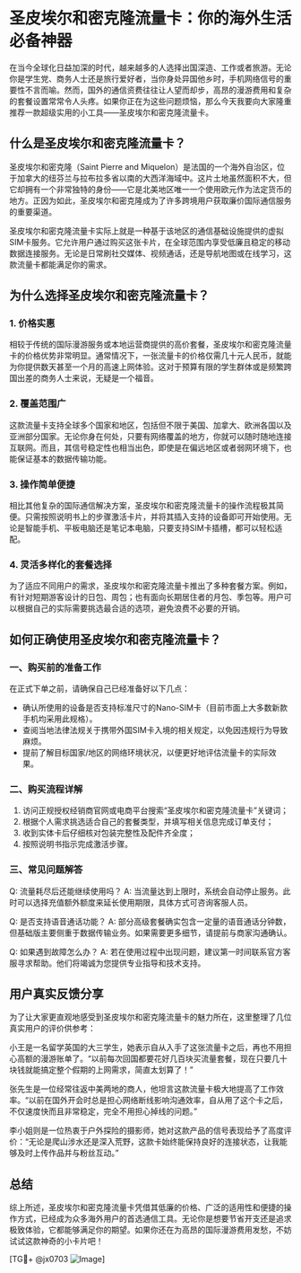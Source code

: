 # 圣皮埃尔和密克隆流量卡：你的海外生活必备神器

在当今全球化日益加深的时代，越来越多的人选择出国深造、工作或者旅游。无论你是学生党、商务人士还是旅行爱好者，当你身处异国他乡时，手机网络信号的重要性不言而喻。然而，国外的通信资费往往让人望而却步，高昂的漫游费用和复杂的套餐设置常常令人头疼。如果你正在为这些问题烦恼，那么今天我要向大家隆重推荐一款超级实用的小工具——圣皮埃尔和密克隆流量卡。

## 什么是圣皮埃尔和密克隆流量卡？

圣皮埃尔和密克隆（Saint Pierre and Miquelon）是法国的一个海外自治区，位于加拿大的纽芬兰与拉布拉多省以南的大西洋海域中。这片土地虽然面积不大，但它却拥有一个非常独特的身份——它是北美地区唯一一个使用欧元作为法定货币的地方。正因为如此，圣皮埃尔和密克隆成为了许多跨境用户获取廉价国际通信服务的重要渠道。

圣皮埃尔和密克隆流量卡实际上就是一种基于该地区的通信基础设施提供的虚拟SIM卡服务。它允许用户通过购买这张卡片，在全球范围内享受低廉且稳定的移动数据连接服务。无论是日常刷社交媒体、视频通话，还是导航地图或在线学习，这款流量卡都能满足你的需求。

## 为什么选择圣皮埃尔和密克隆流量卡？

### 1. **价格实惠**
相较于传统的国际漫游服务或本地运营商提供的高价套餐，圣皮埃尔和密克隆流量卡的价格优势非常明显。通常情况下，一张流量卡的价格仅需几十元人民币，就能为你提供数天甚至一个月的高速上网体验。这对于预算有限的学生群体或是频繁跨国出差的商务人士来说，无疑是一个福音。

### 2. **覆盖范围广**
这款流量卡支持全球多个国家和地区，包括但不限于美国、加拿大、欧洲各国以及亚洲部分国家。无论你身在何处，只要有网络覆盖的地方，你就可以随时随地连接互联网。而且，其信号稳定性也相当出色，即使是在偏远地区或者弱网环境下，也能保证基本的数据传输功能。

### 3. **操作简单便捷**
相比其他复杂的国际通信解决方案，圣皮埃尔和密克隆流量卡的操作流程极其简便。只需按照说明书上的步骤激活卡片，并将其插入支持的设备即可开始使用。无论是智能手机、平板电脑还是笔记本电脑，只要支持SIM卡插槽，都可以轻松适配。

### 4. **灵活多样化的套餐选择**
为了适应不同用户的需求，圣皮埃尔和密克隆流量卡推出了多种套餐方案。例如，有针对短期游客设计的日包、周包；也有面向长期居住者的月包、季包等。用户可以根据自己的实际需要挑选最合适的选项，避免浪费不必要的开销。

## 如何正确使用圣皮埃尔和密克隆流量卡？

### 一、购买前的准备工作
在正式下单之前，请确保自己已经准备好以下几点：
- 确认所使用的设备是否支持标准尺寸的Nano-SIM卡（目前市面上大多数新款手机均采用此规格）。
- 查阅当地法律法规关于携带外国SIM卡入境的相关规定，以免因违规行为导致麻烦。
- 提前了解目标国家/地区的网络环境状况，以便更好地评估流量卡的实际效果。

### 二、购买流程详解
1. 访问正规授权经销商官网或电商平台搜索“圣皮埃尔和密克隆流量卡”关键词；
2. 根据个人需求挑选适合自己的套餐类型，并填写相关信息完成订单支付；
3. 收到实体卡后仔细核对包装完整性及配件齐全度；
4. 按照说明书指示完成激活步骤。

### 三、常见问题解答
Q: 流量耗尽后还能继续使用吗？
A: 当流量达到上限时，系统会自动停止服务。此时可以选择充值额外额度来延长使用期限，具体方式可咨询客服人员。

Q: 是否支持语音通话功能？
A: 部分高级套餐确实包含一定量的语音通话分钟数，但基础版主要侧重于数据传输业务。如果需要更多细节，请提前与商家沟通确认。

Q: 如果遇到故障怎么办？
A: 若在使用过程中出现问题，建议第一时间联系官方客服寻求帮助。他们将竭诚为您提供专业指导和技术支持。

## 用户真实反馈分享

为了让大家更直观地感受到圣皮埃尔和密克隆流量卡的魅力所在，这里整理了几位真实用户的评价供参考：

小王是一名留学英国的大三学生，她表示自从入手了这张流量卡之后，再也不用担心高额的漫游账单了。“以前每次回国都要花好几百块买流量套餐，现在只要几十块钱就能搞定整个假期的上网需求，简直太划算了！”

张先生是一位经常往返中美两地的商人，他坦言这款流量卡极大地提高了工作效率。“以前在国外开会时总是担心网络断线影响沟通效率，自从用了这个卡之后，不仅速度快而且非常稳定，完全不用担心掉线的问题。”

李小姐则是一位热衷于户外探险的摄影师，她对这款产品的信号表现给予了高度评价：“无论是爬山涉水还是深入荒野，这款卡始终能保持良好的连接状态，让我能够及时上传作品并与粉丝互动。”

## 总结

综上所述，圣皮埃尔和密克隆流量卡凭借其低廉的价格、广泛的适用性和便捷的操作方式，已经成为众多海外用户的首选通信工具。无论你是想要节省开支还是追求极致体验，它都能够满足你的期望。如果你还在为高昂的国际漫游费用发愁，不妨试试这款神奇的小卡片吧！

[TG💪+ @jx0703 ![Image](https://github.com/user-attachments/assets/dbca1d08-cadb-493c-b0ec-ad6f7a83f270)]